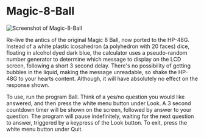 # Magic-8-Ball

![Screenshot of Magic-8-Ball](https://github.com/yeri63-hp48g/images/raw/main/Magic_8_Ball.png)

Re-live the antics of the original Magic 8 Ball, now ported to the HP-48G. Instead of a white plastic icosahedron (a polyhedron with 20 faces) dice, floating in alcohol dyed dark blue, the calculator uses a pseudo-random number generator to determine which message to display on the LCD screen, following a short 3 second delay. There's no possibility of getting bubbles in the liquid, making the message unreadable, so shake the HP-48G to your hearts content. Although, it will have absolutely no effect on the response shown.

To use, run the program Ball. Think of a yes/no question you would like answered, and then press the white menu button under Look. A 3 second countdown timer will be shown on the screen, followed by answer to your question. The program will pause indefinitely, waiting for the next question to answer, triggered by a keypress of the Look button. To exit, press the white menu button under Quit. 

